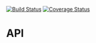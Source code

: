 [![Build Status](https://travis-ci.org/elliotjreed/api.elliotjreed.com.svg?branch=master)](https://travis-ci.org/elliotjreed/api.elliotjreed.com) [![Coverage Status](https://coveralls.io/repos/github/elliotjreed/api.elliotjreed.com/badge.svg?branch=master)](https://coveralls.io/github/elliotjreed/api.elliotjreed.com?branch=master)

# API
